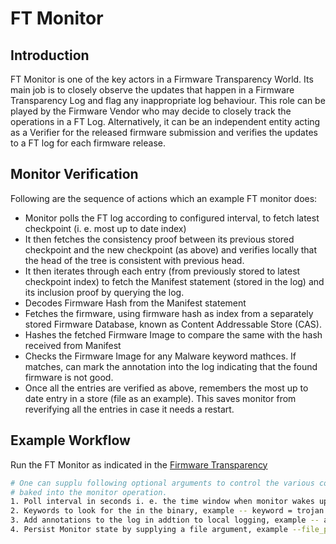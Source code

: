 # FT Monitor

## Introduction
FT Monitor is one of the key actors in a Firmware Transparency World. Its main job is to closely observe the updates that happen in a Firmware Transparency Log and flag any inappropriate log behaviour. This role can be played by the Firmware Vendor who may decide to closely track the operations in a FT Log. Alternatively, it can be an independent entity acting as a Verifier for the released firmware submission and verifies the updates to a FT log for each firmware release.

## Monitor Verification

Following are the sequence of actions which an example FT monitor does: 

* Monitor polls the FT log according to configured interval, to fetch latest checkpoint (i. e. most up to date index)  
* It then fetches the consistency proof between its previous stored checkpoint and the new checkpoint (as above) and verifies
  locally that the head of the tree is consistent with previous head. 
* It then iterates through each entry (from previously stored to latest checkpoint index) to fetch the Manifest statement (stored
  in the log) and its inclusion proof by querying the log. 
* Decodes Firmware Hash from the Manifest statement
* Fetches the firmware, using firmware hash as index from a separately stored Firmware Database, known as Content Addressable 
  Store (CAS).
* Hashes the fetched Firmware Image to compare the same with the hash received from Manifest
* Checks the Firmware Image for any Malware keyword mathces. If matches, can mark the annotation into the log indicating that the 
  found firmware is not good.
* Once all the entries are verified as above, remembers the most up to date entry in a store (file as an example).
  This saves monitor from reverifying all the entries in case it needs a restart.


## Example Workflow

Run the FT Monitor as indicated in the [Firmware Transparency](../../../firmware)

```bash
# One can supplu following optional arguments to control the various configuration parameters that are 
# baked into the monitor operation.  
1. Poll interval in seconds i. e. the time window when monitor wakes up to look for new entries in the log, example -- poll_interval = 20
2. Keywords to look for the in the binary, example -- keyword = trojan 
3. Add annotations to the log in addtion to local logging, example -- annotate=true
4. Persist Monitor state by supplying a file argument, example --file_path = /tmp/mon_file.db
```
